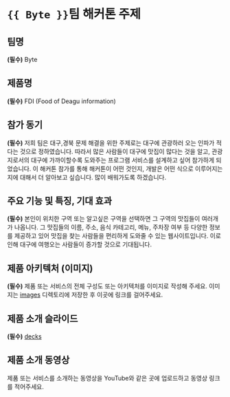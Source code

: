 # `{{ Byte }}`팀 해커톤 주제

## 팀명

**(필수)** Byte

## 제품명

**(필수)** FDI (Food of Deagu information)

## 참가 동기

**(필수)** 저희 팀은 대구,경북 문제 해결을 위한 주제로는 대구에 관광하러 오는 인파가 적다는 것으로 정하였습니다. 따라서 많은 사람들이 대구에 맛집이 많다는 것을 알고, 관광지로서의 대구에 가까이할수록 도와주는 프로그램 서비스를 설계하고 싶어 참가하게 되었습니다. 이 해커톤 참가를 통해 해커톤이 어떤 것인지, 개발은 어떤 식으로 이루어지는지에 대해서 더 알아보고 싶습니다. 많이 배워가도록 하겠습니다.

## 주요 기능 및 특징, 기대 효과

**(필수)** 본인이 위치한 구역 또는 알고싶은 구역을 선택하면 그 구역의 맛집들이 여러개가 나옵니다. 그 맛집들의 이름, 주소, 음식 카테고리, 메뉴, 주차장 여부 등 다양한 정보를 제공하고 있어 맛집을 찾는 사람들을 편리하게 도와줄 수 있는 웹사이트입니다. 이로 인해 대구에 여행오는 사람들이 증가할 것으로 기대됩니다.

## 제품 아키텍처 (이미지)

**(필수)** 제품 또는 서비스의 전체 구성도 또는 아키텍처를 이미지로 작성해 주세요. 이미지는 [images](./images) 디렉토리에 저장한 후 이곳에 링크를 걸어주세요.

## 제품 소개 슬라이드

**(필수)** [decks]([https://github.com/hackersground-kr/Byte/blob/main/decks/%ED%94%84%EB%A0%88%EC%A0%A0%ED%85%8C%EC%9D%B4%EC%85%98%2012.pptx](https://github.com/hackersground-kr/Byte/blob/main/decks/%ED%94%84%EB%A0%88%EC%A0%A0%ED%85%8C%EC%9D%B4%EC%85%98%2012.zip)https://github.com/hackersground-kr/Byte/blob/main/decks/%ED%94%84%EB%A0%88%EC%A0%A0%ED%85%8C%EC%9D%B4%EC%85%98%2012.zip)

## 제품 소개 동영상

제품 또는 서비스를 소개하는 동영상을 YouTube와 같은 곳에 업로드하고 동영상 링크를 적어주세요.
